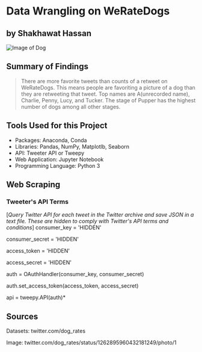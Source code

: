 # Data Wrangling on WeRateDogs
## by Shakhawat Hassan

![Image of Dog](https://pbs.twimg.com/media/EYa1LVSWkAczgk2?format=jpg&name=small)

## Summary of Findings
> There are more favorite tweets than counts of a retweet on WeRateDogs. This means people are favoriting a picture of a dog than they are retweeting that tweet. Top names are A(unrecorded name), Charlie, Penny, Lucy, and Tucker. The stage of Pupper has the highest number of dogs among all other stages. 

## Tools Used for this Project
  - Packages: Anaconda, Conda
  - Libraries: Pandas, NumPy, Matplotlb, Seaborn 
  - API: Tweeter API or Tweepy
  - Web Application: Jupyter Notebook
  - Programming Language: Python 3



## Web Scraping
### Tweeter's API Terms

[*Query Twitter API for each tweet in the Twitter archive and save JSON in a text file.
 These are hidden to comply with Twitter's API terms and conditions*]
 consumer_key = 'HIDDEN'
 
 consumer_secret = 'HIDDEN'

access_token = 'HIDDEN'

access_secret = 'HIDDEN'

auth = OAuthHandler(consumer_key, consumer_secret)

auth.set_access_token(access_token, access_secret)

api = tweepy.API(auth)*

## Sources
Datasets: twitter.com/dog_rates

Image: twitter.com/dog_rates/status/1262895960432181249/photo/1

